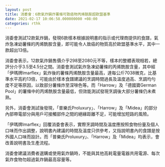 ```yaml
---
layout: post
title: 消委會：6款氣炸鍋炸薯條可致癌物丙烯酰胺超歐盟基準
date: 2021-02-17 10:06:58.000000000 +08:00
categories: rthk
---
```


消委會測試12款氣炸鍋，發現6款樣本根據說明書的指示或代理商提供的食譜，氣炸急凍幼薯條的丙烯酰胺含量，即可能令人致癌的物質高於歐盟基準水平，其中一款超出13倍。

消委會表示，12款氣炸鍋售價介乎298至2080元不等，樣本的整體表現相若，總評分介乎3.5至4.5分之間。消委會測試氣炸急凍幼薯條的丙烯酰胺含量，其中經「伊瑪牌Imarflex」氣炸後的薯條丙烯酰胺含量最高，達每公斤7038微克，比基準水平高約13倍，可能由於樣本食譜建議的烹調時間過長及溫度過高、烹調均勻度不足等原因，以致部分薯條炸至深啡色等。而「Harrow」及「德國寶German Pool」的薯條中的丙烯酰胺含量最低，但效能測試發現烹調後大部分薯條仍未煮熟。

另外，消委會測試後發現，「普樂氏Proluxury」、「Harrow」及「Midea」的部分內部帶電部分與用戶可接觸部件之間的絕緣距離不足，可能增加短路的風險。

「伊瑪牌Imarflex」回覆消委會表示，實際烹調時間及溫度應按照食物份量及個人口味而作出調整，說明書內建議的時間及溫度只供參考，又指說明書內的食譜是按外國人口味而設計。而「普樂氏Proluxury」、「Harrow」及「Midea」均表示，會改善說明書及生產流程。

消委會建議消費者選購或使用氣炸鍋時，不能與其他高耗電量電器共用電源、每次氣炸食物勿超過氣炸鍋最高容量等。

